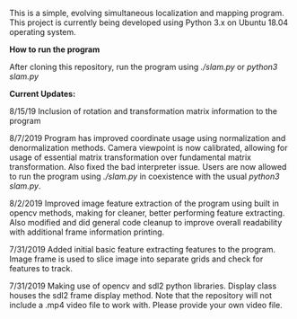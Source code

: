 This is a simple, evolving simultaneous localization and mapping program.
This project is currently being developed using Python 3.x on Ubuntu 18.04 operating system.


**How to run the program**

After cloning this repository, run the program using *./slam.py* or *python3 slam.py*


**Current Updates:**

8/15/19
Inclusion of rotation and transformation matrix information to the program

8/7/2019
Program has improved coordinate usage using normalization and denormalization methods. Camera viewpoint is now 
calibrated, allowing for usage of essential matrix transformation over fundamental matrix transformation. Also
fixed the bad interpreter issue. Users are now allowed to run the program using *./slam.py* in coexistence with
the usual *python3 slam.py*.

8/2/2019
Improved image feature extraction of the program using built in opencv methods, making for cleaner, better
performing feature extracting. Also modified and did general code cleanup to improve overall readability
with additional frame information printing.

7/31/2019
Added initial basic feature extracting features to the program. Image frame is used to slice image into 
separate grids and check for features to track.

7/31/2019
Making use of opencv and sdl2 python libraries. Display class houses the sdl2 frame display method.
Note that the repository will not include a .mp4 video file to work with. Please provide your own video file.
